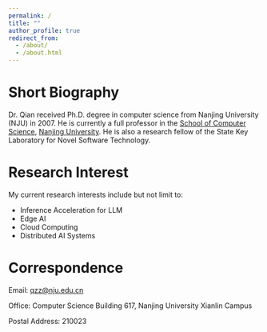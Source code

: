 ```yaml
---
permalink: /
title: ""
author_profile: true
redirect_from: 
  - /about/
  - /about.html
---
```


# Short Biography

Dr. Qian received Ph.D. degree in computer science from Nanjing University (NJU) in 2007. He is currently a full professor in the [School of Computer Science](https://cs.nju.edu.cn/), [Nanjing University](https://www.nju.edu.cn/). He is also a research fellow of the State Key Laboratory for Novel Software Technology.

# Research Interest
My current research interests include but not limit to:
- Inference Acceleration for LLM
- Edge AI
- Cloud Computing
- Distributed AI Systems

# Correspondence
Email: qzz@nju.edu.cn

Office: Computer Science Building 617, Nanjing University Xianlin Campus

Postal Address: 210023